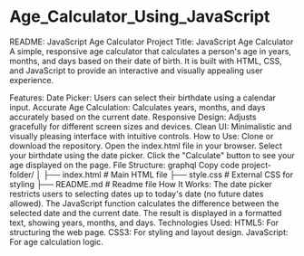 # Age_Calculator_Using_JavaScript
 
README: JavaScript Age Calculator
Project Title: JavaScript Age Calculator
A simple, responsive age calculator that calculates a person's age in years, months, and days based on their date of birth. It is built with HTML, CSS, and JavaScript to provide an interactive and visually appealing user experience.

Features:
Date Picker: Users can select their birthdate using a calendar input.
Accurate Age Calculation: Calculates years, months, and days accurately based on the current date.
Responsive Design: Adjusts gracefully for different screen sizes and devices.
Clean UI: Minimalistic and visually pleasing interface with intuitive controls.
How to Use:
Clone or download the repository.
Open the index.html file in your browser.
Select your birthdate using the date picker.
Click the "Calculate" button to see your age displayed on the page.
File Structure:
graphql
Copy code
project-folder/
│
├── index.html          # Main HTML file
├── style.css           # External CSS for styling
├── README.md           # Readme file
How It Works:
The date picker restricts users to selecting dates up to today's date (no future dates allowed).
The JavaScript function calculates the difference between the selected date and the current date.
The result is displayed in a formatted text, showing years, months, and days.
Technologies Used:
HTML5: For structuring the web page.
CSS3: For styling and layout design.
JavaScript: For age calculation logic.
